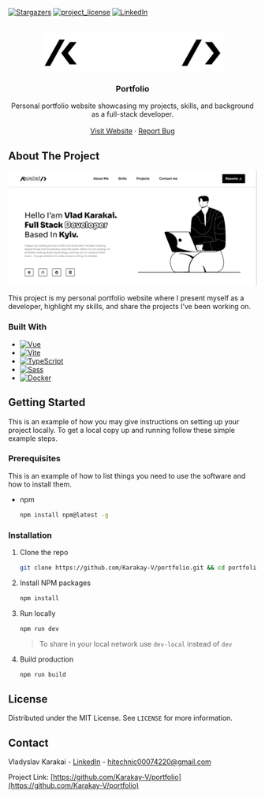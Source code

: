 <!--
*** Thanks for checking out the Best-README-Template. If you have a suggestion
*** that would make this better, please fork the repo and create a pull request
*** or simply open an issue with the tag "enhancement".
*** Don't forget to give the project a star!
*** Thanks again! Now go create something AMAZING! :D
-->


<!-- PROJECT SHIELDS -->
<!--
*** I'm using markdown "reference style" links for readability.
*** Reference links are enclosed in brackets [ ] instead of parentheses ( ).
*** See the bottom of this document for the declaration of the reference variables
*** for contributors-url, forks-url, etc. This is an optional, concise syntax you may use.
*** https://www.markdownguide.org/basic-syntax/#reference-style-links
-->
[![Stargazers][stars-shield]][stars-url]
[![project_license][license-shield]][license-url]
[![LinkedIn][linkedin-shield]][linkedin-url]


<!-- PROJECT LOGO -->
<br />
<div align="center">
  <a href="https://github.com/Karakay-V/portfolio">
    <img src="src/assets/logo-reversed.png" alt="Logo" width="max-content" height="80">
  </a>

<h3 align="center">Portfolio</h3>

  <p align="center">
    Personal portfolio website showcasing my projects, skills, and background as a full-stack developer.
    <br />
    <br />
    <a href="https://karakay-v.github.io/">Visit Website</a>
    &middot;
    <a href="https://github.com/Karakay-V/portfolio/issues/new?labels=bug&template=bug-report---.md">Report Bug</a>
  </p>
</div>


<!-- ABOUT THE PROJECT -->
## About The Project

[![Portfolio Screen Shot][portfolio-screenshot]](./src/assets/screenshoot.png)

This project is my personal portfolio website where I present myself as a developer, highlight my skills, and share the projects I’ve been working on.  


### Built With


* [![Vue][Vue-badge]][Vue-url]
* [![Vite][Vite-badge]][Vite-url]
* [![TypeScript][TypeScript-badge]][TypeScript-url]
* [![Sass][Sass-badge]][Sass-url]
* [![Docker][Docker-badge]][Docker-url]


<!-- GETTING STARTED -->
## Getting Started

This is an example of how you may give instructions on setting up your project locally.
To get a local copy up and running follow these simple example steps.

### Prerequisites

This is an example of how to list things you need to use the software and how to install them.
* npm
  ```bash
  npm install npm@latest -g
  ```

### Installation

1. Clone the repo
   ```bash
   git clone https://github.com/Karakay-V/portfolio.git && cd portfolio/
   ```
2. Install NPM packages
   ```bash
   npm install
   ```
3. Run locally
   ```bash
   npm run dev
   ```
   > To share in your local network use `dev-local` instead of `dev`
4. Build production
   ```bash
   npm run build
   ```


<!-- LICENSE -->
## License

Distributed under the MIT License. See `LICENSE` for more information.


<!-- CONTACT -->
## Contact

Vladyslav Karakai - [LinkedIn][linkedin-url] - hitechnic00074220@gmail.com

Project Link: [https://github.com/Karakay-V/portfolio](https://github.com/Karakay-V/portfolio)


<!-- MARKDOWN LINKS & IMAGES -->
<!-- https://www.markdownguide.org/basic-syntax/#reference-style-links -->
[stars-shield]: https://img.shields.io/github/stars/Karakay-V/portfolio.svg?style=for-the-badge
[stars-url]: https://github.com/Karakay-V/portfolio/stargazers
[license-shield]: https://img.shields.io/github/license/Karakay-V/portfolio.svg?style=for-the-badge
[license-url]: https://github.com/Karakay-V/portfolio/blob/master/LICENSE
[linkedin-shield]: https://img.shields.io/badge/-LinkedIn-black.svg?style=for-the-badge&logo=linkedin&colorB=555
[linkedin-url]: https://linkedin.com/in/karakay-v
[portfolio-screenshot]: src/assets/screenshoot.png

[Vue-badge]: https://img.shields.io/badge/Vue.js-35495E?style=for-the-badge&logo=vuedotjs&logoColor=4FC08D
[Vue-url]: https://vuejs.org/
[Vite-badge]: https://img.shields.io/badge/Vite-646CFF?style=for-the-badge&logo=Vite&logoColor=white
[Vite-url]: https://vite.dev/
[TypeScript-badge]: https://shields.io/badge/TypeScript-3178C6?style=for-the-badge&logo=TypeScript&logoColor=FFF
[TypeScript-url]: https://www.typescriptlang.org/
[Sass-badge]: https://img.shields.io/badge/Sass-CC6699?style=for-the-badge&logo=Sass&logoColor=white
[Sass-url]: https://sass-lang.com/
[Docker-badge]: https://img.shields.io/badge/docker-257bd6?style=for-the-badge&logo=docker&logoColor=white
[Docker-url]: https://www.docker.com/
